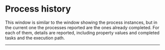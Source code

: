 # Process history

This window is similar to the window showing the process instances, but in the current one the processes reported are the ones already completed. For each of them, details are reported, including property values and completed tasks and the execution path.

---



